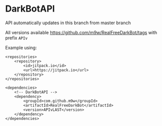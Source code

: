 # DarkBotAPI

API automatically updates in this branch from master branch

All versions available https://github.com/m9w/RealFreeDarkBot/tags with prefix `APIv`

Example using:
```
<repositories>
    <repository>
        <id>jitpack.io</id>
        <url>https://jitpack.io</url>
    </repository>
</repositories>

<dependencies>
    <!-- DarkBotAPI -->
    <dependency>
        <groupId>com.github.m9w</groupId>
        <artifactId>RealFreeDarkBot</artifactId>
        <version>APIvLAST</version>
    </dependency>
</dependencies>
```
